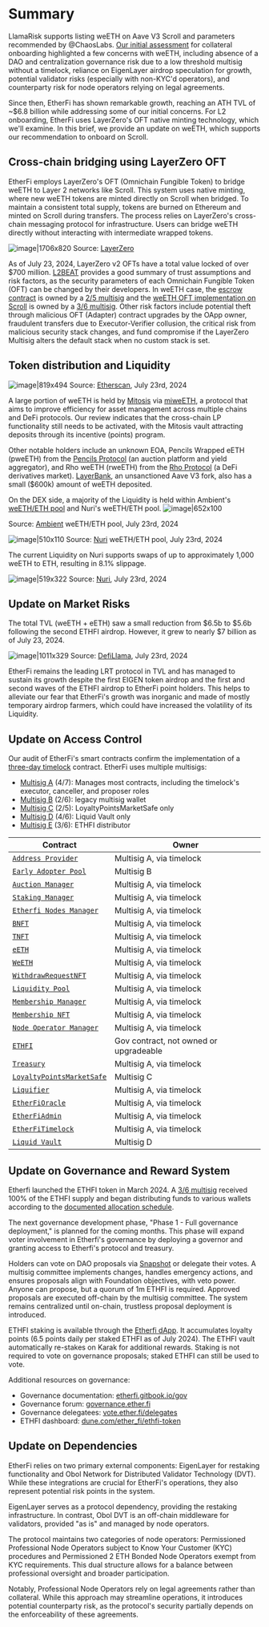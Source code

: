 # Summary

LlamaRisk supports listing weETH on Aave V3 Scroll and parameters recommended by @ChaosLabs. [Our initial assessment](https://www.llamarisk.com/research/collateral-risk-weeth) for collateral onboarding highlighted a few concerns with weETH, including absence of a DAO and centralization governance risk due to a low threshold multisig without a timelock, reliance on EigenLayer airdrop speculation for growth, potential validator risks (especially with non-KYC'd operators), and counterparty risk for node operators relying on legal agreements.

Since then, EtherFi has shown remarkable growth, reaching an ATH TVL of ~$6.8 billion while addressing some of our initial concerns. For L2 onboarding, EtherFi uses LayerZero's OFT native minting technology, which we'll examine. In this brief, we provide an update on weETH, which supports our recommendation to onboard on Scroll.

## Cross-chain bridging using LayerZero OFT

EtherFi employs LayerZero's OFT (Omnichain Fungible Token) to bridge weETH to Layer 2 networks like Scroll. This system uses native minting, where new weETH tokens are minted directly on Scroll when bridged. To maintain a consistent total supply, tokens are burned on Ethereum and minted on Scroll during transfers. The process relies on LayerZero's cross-chain messaging protocol for infrastructure. Users can bridge weETH directly without interacting with intermediate wrapped tokens. 

![image|1706x820](upload://g4g1QeKNUWjJg7JLY1gSTsTwNJF.png)
Source: [LayerZero](https://medium.com/layerzero-ecosystem/introducing-native-l2-restaking-079edaa1804a)

As of July 23, 2024, LayerZero v2 OFTs have a total value locked of over $700 million. [L2BEAT](https://l2beat.com/bridges/projects/layerzerov2oft) provides a good summary of trust assumptions and risk factors, as the security parameters of each Omnichain Fungible Token (OFT) can be changed by their developers. In weETH case, the [escrow contract](https://etherscan.io/address/0xFE7fe01F8B9A76803aF3750144C2715D9bcf7D0D) is owned by a [2/5 multisig](https://etherscan.io/address/0x2aCA71020De61bb532008049e1Bd41E451aE8AdC) and the [weETH OFT implementation on Scroll](https://scrollscan.com/address/0x01f0a31698c4d065659b9bdc21b3610292a1c506) is owned by a [3/6 multisig](https://app.safe.global/settings/setup?safe=scr:0x3cD08f51D0EA86ac93368DE31822117cd70CECA3). Other risk factors include potential theft through malicious OFT (Adapter) contract upgrades by the OApp owner, fraudulent transfers due to Executor-Verifier collusion, the critical risk from malicious security stack changes, and fund compromise if the LayerZero Multisig alters the default stack when no custom stack is set. 

## Token distribution and Liquidity

![image|819x494](upload://hs0gVfUbZlJ4ntohfP230xY2NCt.jpeg)
Source: [Etherscan](https://scrollscan.com/token/tokenholderchart/0x01f0a31698c4d065659b9bdc21b3610292a1c506), July 23rd, 2024

A large portion of weETH is held by [Mitosis](https://app.mitosis.org/) via [miweETH](https://scrollscan.com/address/0xb9ca61a6d5fa0c443f3c48ab1fbf0118964308d6), a protocol that aims to improve efficiency for asset management across multiple chains and DeFi protocols. Our review indicates that the cross-chain LP functionality still needs to be activated, with the Mitosis vault attracting deposits through its incentive (points) program. 

Other notable holders include an unknown EOA, Pencils Wrapped eETH (pweETH) from the [Pencils Protocol](https://pencilsprotocol.io/) (an auction platform and yield aggregator), and Rho weETH (rweETH) from the [Rho Protocol](https://www.rho.trading/) (a DeFi derivatives market). [LayerBank](https://scroll.layerbank.finance/bank), an unsanctioned Aave V3 fork, also has a small ($600k) amount of weETH deposited.

On the DEX side, a majority of the Liquidity is held within Ambient's [weETH/ETH pool](https://scrollscan.com/tokenholdings?a=0xaaaaAAAACB71BF2C8CaE522EA5fa455571A74106) and Nuri's weETH/ETH pool.
![image|652x100](upload://6IKjVnjYOlvIurjPPC7kD1JUQOb.png)

Source: [Ambient](https://ambient.finance/) weETH/ETH pool, July 23rd, 2024

![image|510x110](upload://4Am2q4V90Pbso5qHCbBDk2Toudd.png)
Source: [Nuri](https://www.nuri.exchange/) weETH/ETH pool, July 23rd, 2024

The current Liquidity on Nuri supports swaps of up to approximately 1,000 weETH to ETH, resulting in 8.1% slippage.

![image|519x322](upload://4rBSb1YqwW2HtEtRx9o8pAdgPia.png)
Source: [Nuri](https://www.nuri.exchange/swap?from=0x01f0a31698C4d065659b9bdC21B3610292a1c506&to=ETH), July 23rd, 2024

## Update on Market Risks

The total TVL (weETH + eETH) saw a small reduction from $6.5b to $5.6b following the second ETHFI airdrop. However, it grew to nearly $7 billion as of July 23, 2024.

![image|1011x329](upload://69vlcGVM9b10O4MWyHHdPNgy3h4.png)
Source: [DefiLlama](https://defillama.com/protocol/ether.fi?unlocks=true), July 23rd, 2024

EtherFi remains the leading LRT protocol in TVL and has managed to sustain its growth despite the first EIGEN token airdrop and the first and second waves of the ETHFI airdrop to EtherFi point holders. This helps to alleviate our fear that EtherFi's growth was inorganic and made of mostly temporary airdrop farmers, which could have increased the volatility of its Liquidity.

## Update on Access Control

Our audit of EtherFi's smart contracts confirm the implementation of a [three-day timelock](https://etherscan.io/address/0x9f26d4c958fd811a1f59b01b86be7dffc9d20761) contract. EtherFi uses multiple multisigs:
- [Multisig A](https://etherscan.io/address/0xcdd57D11476c22d265722F68390b036f3DA48c21) (4/7): Manages most contracts, including the timelock's executor, canceller, and proposer roles
- [Multisig B](https://etherscan.io/address/0xF155a2632Ef263a6A382028B3B33feb29175b8A5) (2/6): legacy multisig wallet
- [Multisig C](https://etherscan.io/address/0x2aCA71020De61bb532008049e1Bd41E451aE8AdC) (2/5): LoyaltyPointsMarketSafe only
- [Multisig D](https://etherscan.io/address/0xCEA8039076E35a825854c5C2f85659430b06ec96) (4/6): Liquid Vault only
- [Multisig E](https://etherscan.io/address/0x7A6A41F353B3002751d94118aA7f4935dA39bB53) (3/6): ETHFI distributor

| Contract | Owner |
|----------|-------|
| [`Address Provider`](https://etherscan.io/address/0x8487c5F8550E3C3e7734Fe7DCF77DB2B72E4A848) | Multisig A, via timelock |
| [`Early Adopter Pool`](https://etherscan.io/address/0x7623e9dc0da6ff821ddb9ebaba794054e078f8c4) | Multisig B |
| [`Auction Manager`](https://etherscan.io/address/0x00C452aFFee3a17d9Cecc1Bcd2B8d5C7635C4CB9) | Multisig A, via timelock |
| [`Staking Manager`](https://etherscan.io/address/0x25e821b7197B146F7713C3b89B6A4D83516B912d) | Multisig A, via timelock |
| [`Etherfi Nodes Manager`](https://etherscan.io/address/0x8B71140AD2e5d1E7018d2a7f8a288BD3CD38916F) | Multisig A, via timelock |
| [`BNFT`](https://etherscan.io/address/0x6599861e55abd28b91dd9d86A826eC0cC8D72c2c) | Multisig A, via timelock |
| [`TNFT`](https://etherscan.io/address/0x7B5ae07E2AF1C861BcC4736D23f5f66A61E0cA5e) | Multisig A, via timelock |
| [`eETH`](https://etherscan.io/address/0x35fA164735182de50811E8e2E824cFb9B6118ac2) | Multisig A, via timelock |
| [`WeETH`](https://etherscan.io/address/0xCd5fE23C85820F7B72D0926FC9b05b43E359b7ee) | Multisig A, via timelock |
| [`WithdrawRequestNFT`](https://etherscan.io/address/0x7d5706f6ef3F89B3951E23e557CDFBC3239D4E2c) | Multisig A, via timelock |
| [`Liquidity Pool`](https://etherscan.io/address/0x308861A430be4cce5502d0A12724771Fc6DaF216) | Multisig A, via timelock |
| [`Membership Manager`](https://etherscan.io/address/0x3d320286E014C3e1ce99Af6d6B00f0C1D63E3000) | Multisig A, via timelock |
| [`Membership NFT`](https://etherscan.io/address/0xb49e4420eA6e35F98060Cd133842DbeA9c27e479) | Multisig A, via timelock |
| [`Node Operator Manager`](https://etherscan.io/address/0xd5edf7730ABAd812247F6F54D7bd31a52554e35E) | Multisig A, via timelock |
| [`ETHFI`](https://etherscan.io/address/0xFe0c30065B384F05761f15d0CC899D4F9F9Cc0eB) | Gov contract, not owned or upgradeable |
| [`Treasury`](https://etherscan.io/address/0x6329004E903B7F420245E7aF3f355186f2432466) | Multisig A, via timelock |
| [`LoyaltyPointsMarketSafe`](https://etherscan.io/address/0x3165542a27D40fBE0DAd050614180F01a4f4eE24) | Multisig C |
| [`Liquifier`](https://etherscan.io/address/0x9ffdf407cde9a93c47611799da23924af3ef764f) | Multisig A, via timelock |
| [`EtherFiOracle`](https://etherscan.io/address/0x57AaF0004C716388B21795431CD7D5f9D3Bb6a41) | Multisig A, via timelock |
| [`EtherFiAdmin`](https://etherscan.io/address/0x0EF8fa4760Db8f5Cd4d993f3e3416f30f942D705) | Multisig A, via timelock |
| [`EtherFiTimelock`](https://etherscan.io/address/0x9f26d4C958fD811A1F59B01B86Be7dFFc9d20761) | Multisig A, via timelock |
| [`Liquid Vault`](https://etherscan.io/address/0xeA1A6307D9b18F8d1cbf1c3Dd6aad8416C06a221) | Multisig D |

## Update on Governance and Reward System

Etherfi launched the ETHFI token in March 2024. A [3/6 multisig](https://etherscan.io/address/0x7A6A41F353B3002751d94118aA7f4935dA39bB53) received 100% of the ETHFI supply and began distributing funds to various wallets according to the [documented allocation schedule](https://etherfi.gitbook.io/gov/ethfi-allocations).

The next governance development phase, "Phase 1 - Full governance deployment," is planned for the coming months. This phase will expand voter involvement in Etherfi's governance by deploying a governor and granting access to Etherfi's protocol and treasury.

Holders can vote on DAO proposals via [Snapshot](https://snapshot.org/#/etherfi.eth) or delegate their votes. A multisig committee implements changes, handles emergency actions, and ensures proposals align with Foundation objectives, with veto power. Anyone can propose, but a quorum of 1m ETHFI is required. Approved proposals are executed off-chain by the multisig committee. The system remains centralized until on-chain, trustless proposal deployment is introduced.

ETHFI staking is available through the [Etherfi dApp](https://app.ether.fi/). It accumulates loyalty points (6.5 points daily per staked ETHFI as of July 2024). The ETHFI vault automatically re-stakes on Karak for additional rewards. Staking is not required to vote on governance proposals; staked ETHFI can still be used to vote.

Additional resources on governance:
- Governance documentation: [etherfi.gitbook.io/gov](https://etherfi.gitbook.io/gov)
- Governance forum: [governance.ether.fi](https://governance.ether.fi/)
- Governance delegatees: [vote.ether.fi/delegates](https://vote.ether.fi/delegates)
- ETHFI dashboard: [dune.com/ether_fi/ethfi-token](https://dune.com/ether_fi/ethfi-token)

## Update on Dependencies

EtherFi relies on two primary external components: EigenLayer for restaking functionality and Obol Network for Distributed Validator Technology (DVT). While these integrations are crucial for EtherFi's operations, they also represent potential risk points in the system.

EigenLayer serves as a protocol dependency, providing the restaking infrastructure. In contrast, Obol DVT is an off-chain middleware for validators, provided "as is" and managed by node operators. 

The protocol maintains two categories of node operators: Permissioned Professional Node Operators subject to Know Your Customer (KYC) procedures and Permissioned 2 ETH Bonded Node Operators exempt from KYC requirements. This dual structure allows for a balance between professional oversight and broader participation.

Notably, Professional Node Operators rely on legal agreements rather than collateral. While this approach may streamline operations, it introduces potential counterparty risk, as the protocol's security partially depends on the enforceability of these agreements.





